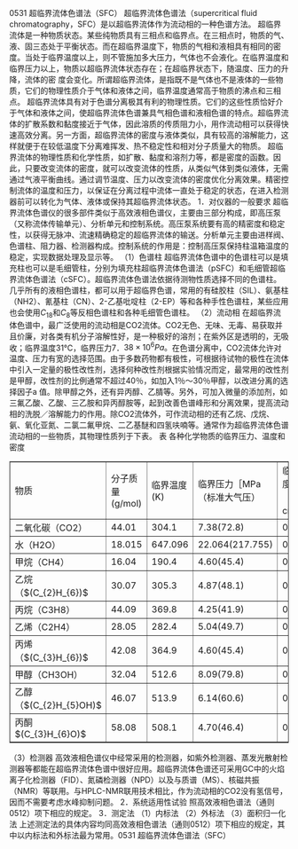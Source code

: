 0531 超临界流体色谱法（SFC）
超临界流体色谱法（supercritical fluid chromatography，SFC）是以超临界流体作为流动相的一种色谱方法。
超临界流体是一种物质状态。某些纯物质具有三相点和临界点。在三相点时，物质的气、液、固三态处于平衡状态。而在超临界温度下，物质的气相和液相具有相同的密度。当处于临界温度以上，则不管施加多大压力，气体也不会液化。在临界温度和临界压力以上，物质以超临界流体状态存在；在超临界状态下，随温度、压力的升降，流体的密
度会变化。所谓超临界流体，是指既不是气体也不是液体的一些物质，它们的物理性质介于气体和液体之间，临界温度通常高于物质的沸点和三相点。
超临界流体具有对于色谱分离极其有利的物理性质。它们的这些性质恰好介于气体和液体之间，使超临界流体色谱兼具气相色谱和液相色谱的特点。超临界流体的扩散系数和黏度接近于气体，因此溶质的传质阻力小，用作流动相可以获得快速高效分离。另一方面，超临界流体的密度与液体类似，具有较高的溶解能力，这样就便于在较低温度下分离难挥发、热不稳定性和相对分子质量大的物质。
超临界流体的物理性质和化学性质，如扩散、黏度和溶剂力等，都是密度的函数。因此，只要改变流体的密度，就可以改变流体的性质，从类似气体到类似液体，无需通过气液平衡曲线。通过调节温度、压力以改变流体的密度优化分离效果。精密控制流体的温度和压力，以保证在分离过程中流体一直处于稳定的状态，在进入检测器前可以转化为气体、液体或保持其超临界流体状态。
1．对仪器的一般要求
超临界流体色谱仪的很多部件类似于高效液相色谱仪，主要由三部分构成，即高压泵（又称流体传输单元）、分析单元和控制系统。高压泵系统要有高的精密度和稳定性，以获得无脉冲、流速精确稳定的超临界流体的输送。分析单元主要由进样阀、色谱柱、阻力器、检测器构成。控制系统的作用是：控制高压泵保持柱温箱温度的稳定，实现数据处理及显示等。
（1）色谱柱 超临界流体色谱中的色谱柱可以是填充柱也可以是毛细管柱，分别为填充柱超临界流体色谱法（pSFC）和毛细管超临界流体色谱法（cSFC）。超临界流体色谱法依据待测物性质选择不同的色谱柱。几乎所有的液相色谱柱，都可以用于超临界色谱，常用的有硅胶柱（SIL）、氨基柱（NH2）、氰基柱（CN）、2-乙基吡啶柱（2-EP）等和各种手性色谱柱，某些应用也会使用$C_{18}$和$C_{8}$等反相色谱柱和各种毛细管色谱柱。
（2）流动相 在超临界流体色谱中，最广泛使用的流动相是CO2流体。CO2无色、无味、无毒、易获取并且价廉，对各类有机分子溶解性好，是一种极好的溶剂；在紫外区是透明的，无吸收；临界温度31℃，临界压力7．$38\times 10^{6}Pa。$在色谱分离中，CO2流体允许对温度、压力有宽的选择范围。由于多数药物都有极性，可根据待试物的极性在流体中引入一定量的极性改性剂，选择何种改性剂根据实验情况而定，最常用的改性剂是甲醇，改性剂的比例通常不超过40％，如加入1％～30％甲醇，以改进分离的选择因子a 值。除甲醇之外，还有异丙醇、乙腈等。另外，可加入微量的添加剂，如三氟乙酸、乙酸、三乙胺和异丙醇胺等，起到改善色谱峰形和分离效果，提高流动相的洗脱／溶解能力的作用。除CO2流体外，可作流动相的还有乙烷、戊烷、氨、氧化亚氮、二氯二氟甲烷、二乙基醚和四氢呋喃等。通常作为超临界流体色谱流动相的一些物质，其物理性质列于下表。
表 各种化学物质的临界压力、温度和密度
<table border="1" ><tr>
<td colspan="1" rowspan="1">物质</td>
<td colspan="1" rowspan="1">分子质量(g/mol)</td>
<td colspan="1" rowspan="1"> 临界温度(K) </td>
<td colspan="1" rowspan="1">临界压力［MPa（标准大气压）</td>
<td colspan="1" rowspan="1">临界密度］（g／cm3）</td>
</tr><tr>
<td colspan="1" rowspan="1">二氧化碳（CO2）</td>
<td colspan="1" rowspan="1">44.01 </td>
<td colspan="1" rowspan="1">304.1 </td>
<td colspan="1" rowspan="1">7.38(72.8) </td>
<td colspan="1" rowspan="1">0.469 </td>
</tr><tr>
<td colspan="1" rowspan="1">水（H2O）</td>
<td colspan="1" rowspan="1">18.015 </td>
<td colspan="1" rowspan="1">647.096 </td>
<td colspan="1" rowspan="1">22.064(217.755) </td>
<td colspan="1" rowspan="1">0.322 </td>
</tr><tr>
<td colspan="1" rowspan="1">甲烷（CH4）</td>
<td colspan="1" rowspan="1">16.04 </td>
<td colspan="1" rowspan="1">190.4 </td>
<td colspan="1" rowspan="1">4.60(45.4) </td>
<td colspan="1" rowspan="1">0.162 </td>
</tr><tr>
<td colspan="1" rowspan="1">乙烷（$(C_{2}H_{6})$</td>
<td colspan="1" rowspan="1">30.07 </td>
<td colspan="1" rowspan="1">305.3 </td>
<td colspan="1" rowspan="1">4.87(48.1) </td>
<td colspan="1" rowspan="1">0.203 </td>
</tr><tr>
<td colspan="1" rowspan="1">丙烷（C3H8）</td>
<td colspan="1" rowspan="1">44.09 </td>
<td colspan="1" rowspan="1">369.8 </td>
<td colspan="1" rowspan="1">4.25(41.9) </td>
<td colspan="1" rowspan="1">0.217 </td>
</tr><tr>
<td colspan="1" rowspan="1">乙烯（C2H4）</td>
<td colspan="1" rowspan="1">28.05 </td>
<td colspan="1" rowspan="1">282.4 </td>
<td colspan="1" rowspan="1">5.04(49.7) </td>
<td colspan="1" rowspan="1">0.215 </td>
</tr><tr>
<td colspan="1" rowspan="1">丙烯（$(C_{3}H_{6})$</td>
<td colspan="1" rowspan="1">42.08 </td>
<td colspan="1" rowspan="1">364.9 </td>
<td colspan="1" rowspan="1">4.60(45.4) </td>
<td colspan="1" rowspan="1">0.232 </td>
</tr><tr>
<td colspan="1" rowspan="1">甲醇（CH3OH）</td>
<td colspan="1" rowspan="1">32.04 </td>
<td colspan="1" rowspan="1">512.6 </td>
<td colspan="1" rowspan="1">8.09(79.8) </td>
<td colspan="1" rowspan="1">0.272 </td>
</tr><tr>
<td colspan="1" rowspan="1">乙醇（$(C_{2}H_{5}OH)$</td>
<td colspan="1" rowspan="1">46.07 </td>
<td colspan="1" rowspan="1">513.9 </td>
<td colspan="1" rowspan="1">6.14(60.6) </td>
<td colspan="1" rowspan="1">0.276 </td>
</tr><tr>
<td colspan="1" rowspan="1">丙酮$(C_{3}H_{6}O)$</td>
<td colspan="1" rowspan="1">58.08 </td>
<td colspan="1" rowspan="1">508.1 </td>
<td colspan="1" rowspan="1">4.70(46.4) </td>
<td colspan="1" rowspan="1">0.278 </td>
</tr></table>
（3）检测器 高效液相色谱仪中经常采用的检测器，如紫外检测器、蒸发光散射检测器等都能在超临界流体色谱中很好应用。超临界流体色谱还可采用GC中的火焰离子化检测器（FID）、氮磷检测器（NPD）以及与质谱（MS）、核磁共振（NMR）等联用。与HPLC-NMR联用技术相比，作为流动相的CO2没有氢信号，因而不需要考虑水峰抑制问题。
2．系统适用性试验
照高效液相色谱法（通则0512）项下相应的规定。
3．测定法
（1）内标法
（2）外标法
（3）面积归一化法
上述测定法的具体内容均同高效液相色谱法（通则0512）项下相应的规定，其中以内标法和外标法最为常用。0531 超临界流体色谱法（SFC）